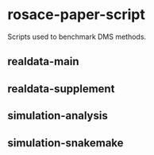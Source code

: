 # rosace-paper-script

Scripts used to benchmark DMS methods.

## realdata-main


## realdata-supplement


## simulation-analysis


## simulation-snakemake